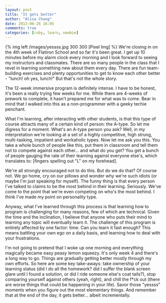 ```yaml
---
layout: post
title: "It gets better"
author: "Alisa Chang"
date: 2013-06-26 16:05
comments: true
categories: [ruby, learn, newbie]
---
```


{% img left /images/yessss.jpg 300 300 [Pixel Img] %}
We're closing in on the 4th week of Flatiron School and so far it's been great. I get up 10 minutes before my alarm clock every morning and I look forward to seeing my instructors and classmates. There are so many people in the class that I revel in learning something new about them every day. There are fun team-building exercises and plenty opportunities to get to know each other better - "lunch! oh yes, lunch!" But that's not the whole story.

The 12-week immersive program is definitely intense. I have to be honest, it's been a really trying few weeks for me. While there are 4-weeks of prework to complete, it hasn't prepared me for what was to come. Bear in mind that I walked into this as a non-programmer with a geeky techie penchant.

What I'm learning, after interacting with other students, is that this type of course attracts many of a certain kind of person: the A-type.  So let me digress for a moment. What's an A-type person you ask? Well, in my interpretation we're looking at a set of a highly competitive, high strung, multi-tasking, impatient and workaholic types. Now let me ask you this. You take a whole bunch of people like this, put them in classroom and tell them not to compete against each other... and what do you get? You get a bunch of people gauging the rate of their learning against everyone else's, which translates to: [fingers spelling out "L" on my forehead]. 

We're all strongly encouraged not to do this. But do we do that? Of course not. We go home, cry on our pillows and wonder why we're such idiots (or maybe I'm just speaking for myself). The funny thing is that every person I've talked to claims to be the most behind in their learning. Seriously. We've come to the point that we're even competing on who's the most behind. I think I've made my point on personality type.

Anyway, what I've learned through this process is that learning how to program is challenging for many reasons, few of which are technical. Given the time and the inclination, I believe that anyone who puts their mind to learning any topic will eventually learn it. The challenge of this program is entirely affected by one factor: time. Can you learn it fast enough?  This means battling your own ego on a daily basis, and learning how to deal with your frustrations.

I'm not going to pretend that I woke up one morning and everything magically became easy peasy lemon squeezy. It's only week 4 and there's a long way to go. Things are gradually getting better mostly through my own efforts. So here are some key take-aways: take ownership of your learning status (did I do all the homework? did I suffer the blank screen glare until I found a solution, or did I ride someone else's coat tails?), stop comparing yourself against others (yeah, right), and chill the f*ck out (there are worse things that could be happening in your life). Savor those "yessss" moments when you figure out the most elementary things.  And remember that at the end of the day, it gets better... albeit incrementally.